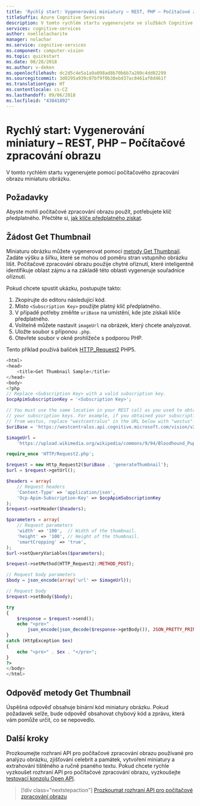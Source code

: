 ```yaml
---
title: 'Rychlý start: Vygenerování miniatury – REST, PHP – Počítačové zpracování obrazu'
titleSuffix: Azure Cognitive Services
description: V tomto rychlém startu vygenerujete ve službách Cognitive Services pomocí počítačového zpracování obrazu s PHP miniaturu obrázku.
services: cognitive-services
author: noellelacharite
manager: nolachar
ms.service: cognitive-services
ms.component: computer-vision
ms.topic: quickstart
ms.date: 08/28/2018
ms.author: v-deken
ms.openlocfilehash: dc2d5c4e5a1a9a098ad8b70b6b7a280c4dd02299
ms.sourcegitcommit: 3d0295a939c07bf9f0b38ebd37ac8461af8d461f
ms.translationtype: HT
ms.contentlocale: cs-CZ
ms.lasthandoff: 09/06/2018
ms.locfileid: "43841892"
---
```

# <a name="quickstart-generate-a-thumbnail---rest-php---computer-vision"></a>Rychlý start: Vygenerování miniatury – REST, PHP – Počítačové zpracování obrazu

V tomto rychlém startu vygenerujete pomocí počítačového zpracování obrazu miniaturu obrázku.

## <a name="prerequisites"></a>Požadavky

Abyste mohli počítačové zpracování obrazu použít, potřebujete klíč předplatného. Přečtěte si, [jak klíče předplatného získat](../Vision-API-How-to-Topics/HowToSubscribe.md).

## <a name="get-thumbnail-request"></a>Žádost Get Thumbnail

Miniaturu obrázku můžete vygenerovat pomocí [metody Get Thumbnail](https://westus.dev.cognitive.microsoft.com/docs/services/5adf991815e1060e6355ad44/operations/56f91f2e778daf14a499e1fb). Zadáte výšku a šířku, které se mohou od poměru stran vstupního obrázku lišit. Počítačové zpracování obrazu použije chytré oříznutí, které inteligentně identifikuje oblast zájmu a na základě této oblasti vygeneruje souřadnice oříznutí.

Pokud chcete spustit ukázku, postupujte takto:

1. Zkopírujte do editoru následující kód.
1. Místo `<Subscription Key>` použijte platný klíč předplatného.
1. V případě potřeby změňte `uriBase` na umístění, kde jste získali klíče předplatného.
1. Volitelně můžete nastavit `imageUrl` na obrázek, který chcete analyzovat.
1. Uložte soubor s příponou `.php`.
1. Otevřete soubor v okně prohlížeče s podporou PHP.

Tento příklad používá balíček [HTTP_Request2](http://pear.php.net/package/HTTP_Request2) PHP5.

```php
<html>
<head>
    <title>Get Thumbnail Sample</title>
</head>
<body>
<?php
// Replace <Subscription Key> with a valid subscription key.
$ocpApimSubscriptionKey = '<Subscription Key>';

// You must use the same location in your REST call as you used to obtain
// your subscription keys. For example, if you obtained your subscription keys
// from westus, replace "westcentralus" in the URL below with "westus".
$uriBase = 'https://westcentralus.api.cognitive.microsoft.com/vision/v2.0/';

$imageUrl =
    'https://upload.wikimedia.org/wikipedia/commons/9/94/Bloodhound_Puppy.jpg';

require_once 'HTTP/Request2.php';

$request = new Http_Request2($uriBase . 'generateThumbnail');
$url = $request->getUrl();

$headers = array(
    // Request headers
    'Content-Type' => 'application/json',
    'Ocp-Apim-Subscription-Key' => $ocpApimSubscriptionKey
);
$request->setHeader($headers);

$parameters = array(
    // Request parameters
    'width' => '100',  // Width of the thumbnail.
    'height' => '100', // Height of the thumbnail.
    'smartCropping' => 'true',
);
$url->setQueryVariables($parameters);

$request->setMethod(HTTP_Request2::METHOD_POST);

// Request body parameters
$body = json_encode(array('url' => $imageUrl));

// Request body
$request->setBody($body);

try
{
    $response = $request->send();
    echo "<pre>" .
        json_encode(json_decode($response->getBody()), JSON_PRETTY_PRINT) . "</pre>";
}
catch (HttpException $ex)
{
    echo "<pre>" . $ex . "</pre>";
}
?>
</body>
</html>
```

## <a name="get-thumbnail-response"></a>Odpověď metody Get Thumbnail

Úspěšná odpověď obsahuje binární kód miniatury obrázku. Pokud požadavek selže, bude odpověď obsahovat chybový kód a zprávu, která vám pomůže určit, co se nepovedlo.

## <a name="next-steps"></a>Další kroky

Prozkoumejte rozhraní API pro počítačové zpracování obrazu používané pro analýzu obrázku, zjišťování celebrit a památek, vytvoření miniatury a extrahování tištěného a ručně psaného textu. Pokud chcete rychle vyzkoušet rozhraní API pro počítačové zpracování obrazu, vyzkoušejte [testovací konzolu Open API](https://westcentralus.dev.cognitive.microsoft.com/docs/services/5adf991815e1060e6355ad44/operations/56f91f2e778daf14a499e1fa/console).

> [!div class="nextstepaction"]
> [Prozkoumat rozhraní API pro počítačové zpracování obrazu](https://westus.dev.cognitive.microsoft.com/docs/services/5adf991815e1060e6355ad44)
